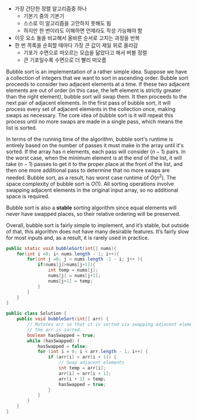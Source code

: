 - 가장 간단한 정렬 알고리즘중 하나
	- 기본기 중의 기본기
	- 스스로 이 알고리즘을 고안하지 못해도 됨
	- 하지만 한 번이라도 이해하면 언제라도 작성 가능해야 함
- 이웃 요소 둘을 비교해서 올바른 순서로 고치는 과정을 반복
- 한 번 목록을 순회할 때마다 가장 큰 값이 제일 위로 올라감
	- 기포가 수면으로 떠오르는 모습을 닮았다고 해서 버블 정렬
	- 큰 기포일수록 수면으로 더 빨리 떠오름

Bubble sort is an implementation of a rather simple idea. Suppose we have a collection of integers that we want to sort in ascending order. Bubble sort proceeds to consider two adjacent elements at a time. If these two adjacent elements are out of order (in this case, the left element is strictly greater than the right element), bubble sort will swap them. It then proceeds to the next pair of adjacent elements. In the first pass of bubble sort, it will process every set of adjacent elements in the collection once, making swaps as necessary. The core idea of bubble sort is it will repeat this process until no more swaps are made in a single pass, which means the list is sorted.


In terms of the running time of the algorithm, bubble sort's runtime is entirely based on the number of passes it must make in the array until it's sorted. If the array has n elements, each pass will consider $(n - 1)$  pairs. In the worst case, when the minimum element is at the end of the list, it will take $(n - 1)$  passes to get it to the proper place at the front of the list, and then one more additional pass to determine that no more swaps are needed. Bubble sort, as a result, has worst case runtime of $O(n^2)$. The space complexity of bubble sort is $O(1)$. All sorting operations involve swapping adjacent elements in the original input array, so no additional space is required.

Bubble sort is also a **stable** sorting algorithm since equal elements will never have swapped places, so their relative ordering will be preserved.

Overall, bubble sort is fairly simple to implement, and it’s stable, but outside of that, this algorithm does not have many desirable features. It’s fairly slow for most inputs and, as a result, it is rarely used in practice.

```java
public static void bubbleSort(int[] nums){
	for(int i =0; i< nums.length - 1; i++){
		for(int j =0; j < nums.length -1 - i; j++ ){
			if(nums[j]>nums[j+1]){
				int temp = nums[j];
				nums[j] = nums[j+1];
				nums[j+1] = temp;
			}
		}
	}
}
```

```java
public class Solution {
    public void bubbleSort(int[] arr) {
        // Mutates arr so that it is sorted via swapping adjacent elements until
        // the arr is sorted.
        boolean hasSwapped = true;
        while (hasSwapped) {
            hasSwapped = false;
            for (int i = 0; i < arr.length - 1; i++) {
                if (arr[i] > arr[i + 1]) {
                    // Swap adjacent elements
                    int temp = arr[i];
                    arr[i] = arr[i + 1];
                    arr[i + 1] = temp;
                    hasSwapped = true;
                }
            }
        }
    }
}
```